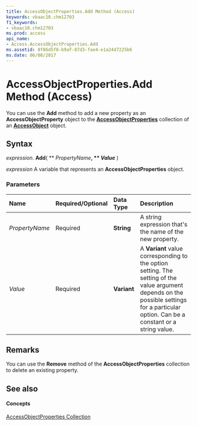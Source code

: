 ```yaml
---
title: AccessObjectProperties.Add Method (Access)
keywords: vbaac10.chm12703
f1_keywords:
- vbaac10.chm12703
ms.prod: access
api_name:
- Access.AccessObjectProperties.Add
ms.assetid: 8f86d5f8-b9af-87d3-fae4-e1a24d7225b6
ms.date: 06/08/2017
---
```



# AccessObjectProperties.Add Method (Access)

You can use the **Add** method to add a new property as an **AccessObjectProperty** object to the **[AccessObjectProperties](accessobjectproperties-object-access.md)** collection of an **[AccessObject](accessobject-object-access.md)** object.


## Syntax

 _expression_. **Add**( ** _PropertyName_**, ** _Value_** )

 _expression_ A variable that represents an **AccessObjectProperties** object.


### Parameters



|**Name**|**Required/Optional**|**Data Type**|**Description**|
|:-----|:-----|:-----|:-----|
| _PropertyName_|Required|**String**|A string expression that's the name of the new property.|
| _Value_|Required|**Variant**|A **Variant** value corresponding to the option setting. The setting of the value argument depends on the possible settings for a particular option. Can be a constant or a string value.|

## Remarks

You can use the **Remove** method of the **AccessObjectProperties** collection to delete an existing property.


## See also


#### Concepts


[AccessObjectProperties Collection](accessobjectproperties-object-access.md)

